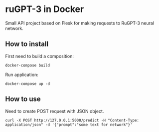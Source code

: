 # ruGPT-3 in Docker

Small API project based on Flesk for making requests to RuGPT-3 neural network.

## How to install

First need to build a composition:

```
docker-compose build
```

Run application:

```
docker-compose up -d
```

## How to use

Need to create POST request with JSON object.

```
curl -X POST http://127.0.0.1:5000/predict -H "Content-Type: application/json" -d '{"prompt":"some text for network"}'
```
